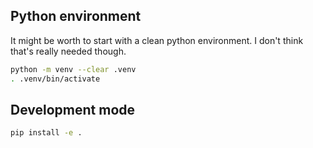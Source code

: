 

## Python environment
It might be worth to start with a clean python environment. I don't think that's really needed though.
```bash
python -m venv --clear .venv
. .venv/bin/activate
```

## Development mode

```bash
pip install -e .
```
